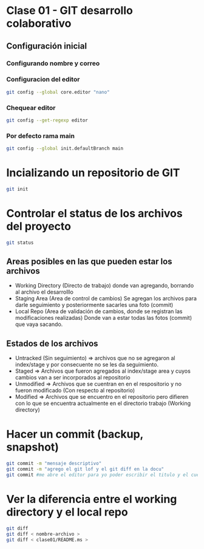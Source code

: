 # Clase 01 - GIT desarrollo colaborativo

## Configuración inicial

### Configurando nombre y correo


### Configuracion del editor
```sh
git config --global core.editor "nano"
```
### Chequear editor
```sh
git config --get-regexp editor
```
### Por defecto rama main
```sh
git config --global init.defaultBranch main
```
# Incializando un repositorio de GIT
```sh
git init
```
# Controlar el status de los archivos del proyecto
```sh
git status
```
## Areas posibles en las que pueden estar los archivos
* Working Directory (Directo de trabajo) donde van agregando, borrando al archivo el desarrolllo
* Staging Area (Area de control de cambios) Se agregan los archivos para darle seguimiento y posteriormente sacarles una foto (commit)
* Local Repo (Area de validación de cambios, donde se registran las modificaciones realizadas) Donde van a estar todas las fotos (commit) que vaya sacando.
## Estados de los archivos
* Untracked (Sin seguimiento) => archivos que no se agregaron al index/stage y por consecuente no se les da seguimiento.
* Staged => Archivos que fueron agregados al index/stage area y cuyos cambios van a ser incorporados al repositorio
* Unmodified => Archivos que se cuentran en en el respositorio y no fueron modificado (Con respecto al repositorio)
* Modified => Archivos que se encuentro en el repositorio pero difieren con lo que se encuentra actualmente en el directorio trabajo (Working directory)

# Hacer un commit (backup, snapshot)
```sh
git commit -m "mensaje descriptivo"
git commit -m "agrego el git lof y el git diff en la docu"
git commit #me abre el editor para yo poder escribir el titulo y el cuerpo del mensaje
```

# Ver la diferencia entre el working directory y el local repo

```sh
git diff
git diff < nombre-archivo >
git diff < clase01/README.ms >

```






<!-- ! GIT no versiona carpetas vacias->
